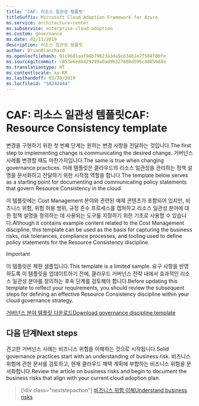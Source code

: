 ```yaml
---
title: 'CAF: 리소스 일관성 템플릿'
titleSuffix: Microsoft Cloud Adoption Framework for Azure
ms.service: architecture-center
ms.subservice: enterprise-cloud-adoption
ms.custom: governance
ms.date: 02/11/2019
description: 리소스 일관성 템플릿
author: BrianBlanchard
ms.openlocfilehash: 91c9681aaf94b79823a3da9cb34b1e7f584f00fe
ms.sourcegitcommit: c053e6edb429299a0ad9b327888d596c48859d4a
ms.translationtype: HT
ms.contentlocale: ko-KR
ms.lasthandoff: 03/20/2019
ms.locfileid: "58242444"
---
```

# <a name="caf-resource-consistency-template"></a><span data-ttu-id="d7ba2-103">CAF: 리소스 일관성 템플릿</span><span class="sxs-lookup"><span data-stu-id="d7ba2-103">CAF: Resource Consistency template</span></span>

<span data-ttu-id="d7ba2-104">변경을 구현하기 위한 첫 번째 단계는 원하는 변경 사항을 전달하는 것입니다.</span><span class="sxs-lookup"><span data-stu-id="d7ba2-104">The first step to implementing change is communicating the desired change.</span></span> <span data-ttu-id="d7ba2-105">거버넌스 사례를 변경할 때도 마찬가지입니다.</span><span class="sxs-lookup"><span data-stu-id="d7ba2-105">The same is true when changing governance practices.</span></span> <span data-ttu-id="d7ba2-106">아래 템플릿은 클라우드의 리소스 일관성을 관리하는 정책 설명을 문서화하고 전달하기 위한 시작점 역할을 합니다.</span><span class="sxs-lookup"><span data-stu-id="d7ba2-106">The template below serves as a starting point for documenting and communicating policy statements that govern Resource Consistency in the cloud.</span></span> 

<span data-ttu-id="d7ba2-107">이 템플릿에는 Cost Management 분야와 관련된 예제 콘텐츠가 포함되어 있지만, 비즈니스 위험, 위험 허용 범위, 규정 준수 프로세스를 캡처하고 리소스 일관성 분야에 대한 정책 설명을 정의하는 데 사용되는 도구를 지정하기 위한 기초로 사용할 수 있습니다.</span><span class="sxs-lookup"><span data-stu-id="d7ba2-107">Although it contains example content related to the Cost Management discipline, this template can be used as the basis for capturing the business risks, risk tolerances, compliance processes, and tooling used to define policy statements for the Resource Consistency discipline.</span></span>

> [!IMPORTANT]
> <span data-ttu-id="d7ba2-108">이 템플릿은 제한 샘플입니다.</span><span class="sxs-lookup"><span data-stu-id="d7ba2-108">This template is a limited sample.</span></span> <span data-ttu-id="d7ba2-109">요구 사항을 반영하도록 이 템플릿을 업데이트하기 전에, 클라우드 거버넌스 전략 내에서 효과적인 리소스 일관성 분야를 정의하는 후속 단계를 검토해야 합니다.</span><span class="sxs-lookup"><span data-stu-id="d7ba2-109">Before updating this template to reflect your requirements, you should review the subsequent steps for defining an effective Resource Consistency discipline within your cloud governance strategy.</span></span>

<!-- markdownlint-disable MD033 -->

 <span data-ttu-id="d7ba2-110"><a href="https://archcenter.blob.core.windows.net/cdn/fusion/governance/Governance Discipline Template.docx">거버넌스 분야 템플릿 다운로드</a></span><span class="sxs-lookup"><span data-stu-id="d7ba2-110"><a href="https://archcenter.blob.core.windows.net/cdn/fusion/governance/Governance Discipline Template.docx">Download governance discipline template</a></span></span>

<!-- markdownlint-enable MD033 -->

## <a name="next-steps"></a><span data-ttu-id="d7ba2-111">다음 단계</span><span class="sxs-lookup"><span data-stu-id="d7ba2-111">Next steps</span></span>

<span data-ttu-id="d7ba2-112">견고한 거버넌스 사례는 비즈니스 위험을 이해하는 것으로 시작됩니다.</span><span class="sxs-lookup"><span data-stu-id="d7ba2-112">Solid governance practices start with an understanding of business risk.</span></span> <span data-ttu-id="d7ba2-113">비즈니스 위험에 관한 문서를 검토하고, 현재 클라우드 채택 계획에 부합하는 비즈니스 위험을 문서화합니다.</span><span class="sxs-lookup"><span data-stu-id="d7ba2-113">Review the article on business risks and begin to document the business risks that align with your current cloud adoption plan.</span></span>

> [!div class="nextstepaction"]
> [<span data-ttu-id="d7ba2-114">비즈니스 위험 이해</span><span class="sxs-lookup"><span data-stu-id="d7ba2-114">Understand business risks</span></span>](./business-risks.md)
